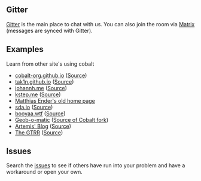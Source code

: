 ---
---
<section class="introduction">
<div class="inner">

## Gitter

[Gitter](https://gitter.im/cobalt-org/cobalt.rs) is the main place to chat with us. You can also join the room via [Matrix](https://matrix.to/#/#cobalt-org_cobalt.rs:gitter.im) (messages are synced with Gitter).

## Examples

Learn from other site's using cobalt

- [cobalt-org.github.io](https://cobalt-org.github.io/) ([Source](https://github.com/cobalt-org/cobalt-org.github.io))
- [tak1n.github.io](https://tak1n.github.io) ([Source](https://github.com/tak1n/tak1n.github.io))
- [johannh.me](http://johannh.me) ([Source](https://github.com/johannhof/johannhof.github.io))
- [kstep.me](http://kstep.me) ([Source](https://github.com/kstep/kstep.github.com))
- [Matthias Ender's old home page](https://github.com/mre/mre.github.io.v2)
- [sda.io](https://sda.io) ([Source](https://github.com/mfs/blog))
- [booyaa.wtf](https://booyaa.wtf/tags/cobalt/) ([Source](https://github.com/booyaa/booyaa.github.io))
- [Geob-o-matic](https://haurchefant.fr) ([Source of Cobalt fork](https://github.com/Geobert/blog))
- [Artemis' Blog](https://artemislena.eu) ([Source](https://codeberg.org/artemislena/artemislena.eu))
- [The GTRR](https://gtrr.artemislena.eu) ([Source](https://codeberg.org/artemislena/gtrr))

## Issues

Search the [issues](https://github.com/cobalt-org/cobalt.rs/issues) to see if
others have run into your problem and have a workaround or open your own.

</div>
</section>
